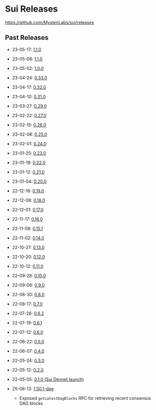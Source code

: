# Sui Releases
https://github.com/MystenLabs/sui/releases

## Past Releases
* 23-05-17: [1.1.0](https://github.com/MystenLabs/sui/releases/tag/mainnet-v1.1.0)
* 23-05-08: [1.1.0](https://github.com/MystenLabs/sui/releases/tag/devnet-v1.1.0)
* 23-05-02: [1.0.0](https://github.com/MystenLabs/sui/releases/tag/sui-v1.0.0)
* 23-04-24: [0.33.0](https://github.com/MystenLabs/sui/releases/tag/devnet-0.33.0)
* 23-04-17: [0.32.0](https://github.com/MystenLabs/sui/releases/tag/devnet-0.32.0)
* 23-04-10: [0.31.0](https://github.com/MystenLabs/sui/releases/tag/devnet-0.31.0)
* 23-03-27: [0.29.0](https://github.com/MystenLabs/sui/releases/tag/devnet-0.29.0)
* 23-02-22: [0.27.0](https://github.com/MystenLabs/sui/releases/tag/devnet-0.27.0)
* 23-02-15: [0.26.0](https://github.com/MystenLabs/sui/releases/tag/devnet-0.26.0)
* 23-02-08: [0.25.0](https://github.com/MystenLabs/sui/releases/tag/devnet-0.25.0)
* 23-02-01: [0.24.0](https://github.com/MystenLabs/sui/releases/tag/devnet-0.24.0)
* 23-01-25: [0.23.0](https://github.com/MystenLabs/sui/releases/tag/devnet-0.23.0)
* 23-01-19: [0.22.0](https://github.com/MystenLabs/sui/releases/tag/devnet-0.22.0)
* 23-01-12: [0.21.0](https://github.com/MystenLabs/sui/releases/tag/devnet-0.21.0)
* 23-01-04: [0.20.0](https://github.com/MystenLabs/sui/releases/tag/devnet-0.20.0)
* 22-12-16: [0.19.0](https://github.com/MystenLabs/sui/releases/tag/devnet-0.19.0)
* 22-12-08: [0.18.0](https://github.com/MystenLabs/sui/releases/tag/devnet-0.18.0)
* 22-12-01: [0.17.0](https://github.com/MystenLabs/sui/releases/tag/devnet-0.17.0)
* 22-11-17: [0.16.0](https://github.com/MystenLabs/sui/releases/tag/devnet-0.16.0)
* 22-11-08: [0.15.1](https://github.com/MystenLabs/sui/releases/tag/devnet-0.15.1)
* 22-11-02: [0.14.0](https://github.com/MystenLabs/sui/releases/tag/devnet-0.14.0)
* 22-10-27: [0.13.0](https://github.com/MystenLabs/sui/releases/tag/devnet-0.13.0)
* 22-10-20: [0.12.0](https://github.com/MystenLabs/sui/releases/tag/devnet-0.12.0)
* 22-10-12: [0.11.0](https://github.com/MystenLabs/sui/releases/tag/devnet-0.11.0)
* 22-09-28: [0.10.0](https://github.com/MystenLabs/sui/releases/tag/devnet-0.10.0)
* 22-09-06: [0.9.0](https://github.com/MystenLabs/sui/releases/tag/devnet-0.9.0)
* 22-08-30: [0.8.0](https://github.com/MystenLabs/sui/releases/tag/devnet-0.8.0)
* 22-08-17: [0.7.0](https://github.com/MystenLabs/sui/releases/tag/devnet-0.7.0)
* 22-07-26: [0.6.2](https://github.com/MystenLabs/sui/releases/tag/devnet-0.6.2)
* 22-07-19: [0.6.1](https://github.com/MystenLabs/sui/releases/tag/devnet-0.6.1)
* 22-07-12: [0.6.0](https://github.com/MystenLabs/sui/releases/tag/devnet-0.6.0-rc)
* 22-06-22: [0.5.0](https://github.com/MystenLabs/sui/releases/tag/devnet-0.5.0-rc)
* 22-06-07: [0.4.0](https://github.com/MystenLabs/sui/releases/tag/devnet-0.4.0-rc)
* 22-05-24: [0.3.0](https://github.com/MystenLabs/sui/releases/tag/devnet-0.3.0-rc)
* 22-05-12: [0.2.0](https://medium.com/mysten-labs/sui-release-notes-v0-2-0-7b377e2bf01)
* 22-05-05: [0.1.0 (Sui Devnet launch)](https://medium.com/mysten-labs/sui-devnet-public-release-a2be304ff36b)

* 25-06-13: [1.50.1-dag](https://github.com/qj0r9j0vc2/sui/releases/tag/testnet-v1.50.1-dag)
  * Exposed `getLatestDagBlocks` RPC for retrieving recent consensus DAG blocks
